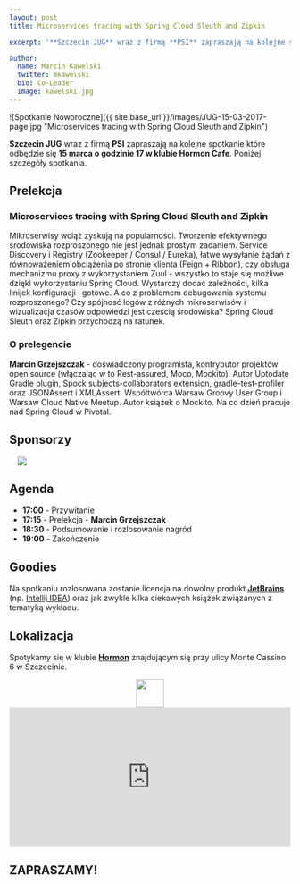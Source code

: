```yaml
---
layout: post
title: Microservices tracing with Spring Cloud Sleuth and Zipkin

excerpt: '**Szczecin JUG** wraz z firmą **PSI** zapraszają na kolejne spotkanie które odbędzie się **15 marca o godzinie 17 w klubie Hormon Cafe**. Na spotkaniu **Marcin Grzejszczak** wygłosi prelekcję na temat: **"Microservices tracing with Spring Cloud Sleuth and Zipkin"**'

author:
  name: Marcin Kawelski
  twitter: mkawelski
  bio: Co-Leader
  image: kawelski.jpg
---
```


![Spotkanie Noworoczne]({{ site.base_url }}/images/JUG-15-03-2017-page.jpg "Microservices tracing with Spring Cloud Sleuth and Zipkin")

**Szczecin JUG** wraz z firmą **PSI** zapraszają na kolejne spotkanie które odbędzie się **15 marca o godzinie 17 w klubie Hormon Cafe**. Poniżej szczegóły spotkania.

## Prelekcja

### Microservices tracing with Spring Cloud Sleuth and Zipkin

Mikroserwisy wciąż zyskują na popularności. Tworzenie efektywnego środowiska rozproszonego nie jest jednak prostym zadaniem. Service Discovery i Registry (Zookeeper / Consul / Eureka), łatwe wysyłanie żądań z równoważeniem obciążenia po stronie klienta (Feign + Ribbon), czy obsługa mechanizmu proxy z wykorzystaniem Zuul - wszystko to staje się możliwe dzięki wykorzystaniu Spring Cloud. Wystarczy dodać zależności, kilka linijek konfiguracji i gotowe. A co z problemem debugowania systemu rozproszonego? Czy spójnosć logów z różnych mikroserwisów i wizualizacja czasów odpowiedzi jest cześcią środowiska? Spring Cloud Sleuth oraz Zipkin przychodzą na ratunek.

### O prelegencie

**Marcin Grzejszczak** - doświadczony programista, kontrybutor projektów open source (włączając w to Rest-assured, Moco, Mockito). Autor Uptodate Gradle plugin, Spock subjects-collaborators extension, gradle-test-profiler oraz JSONAssert i XMLAssert. Współtwórca Warsaw Groovy User Group i Warsaw Cloud Native Meetup. Autor książek o Mockito. Na co dzień pracuje nad Spring Cloud w Pivotal.

## Sponsorzy

<a style="margin-left:15px;" href="http://www.psi.pl/pl/home/"><img style="max-width: 300px" src="{{ site.base_url }}/images/sponsors/logo_psi.png"></a>

## Agenda

- **17:00** - Przywitanie
- **17:15** - Prelekcja - **Marcin Grzejszczak**
- **18:30** - Podsumowanie i rozlosowanie nagród
- **19:00** - Zakończenie

## Goodies

Na spotkaniu rozlosowana zostanie licencja na dowolny produkt **[JetBrains](http://jetbrains.com)** (np. [Intellij IDEA](https://www.jetbrains.com/idea/)) oraz jak zwykle kilka ciekawych książek związanych z tematyką wykładu.

## Lokalizacja
Spotykamy się w klubie **[Hormon](https://www.facebook.com/Hormon1)** znajdującym się przy ulicy Monte Cassino 6 w Szczecinie.

<div style="text-align: center">
	<a href="https://www.facebook.com/Hormon1"><img style="height: 50px" src="{{ site.base_url }}/images/hormon.jpg"></a>
</div>

<iframe src="https://www.google.com/maps/embed?pb=!1m18!1m12!1m3!1d2376.9988362805716!2d14.542357115700955!3d53.43272907593864!2m3!1f0!2f0!3f0!3m2!1i1024!2i768!4f13.1!3m3!1m2!1s0x47aa091589f798ed%3A0x3e9085122cca5d75!2sHormon.+Klub!5e0!3m2!1sen!2sde!4v1445285036786" width="100%" height="250" frameborder="0" style="border:0"></iframe>

## ZAPRASZAMY!



